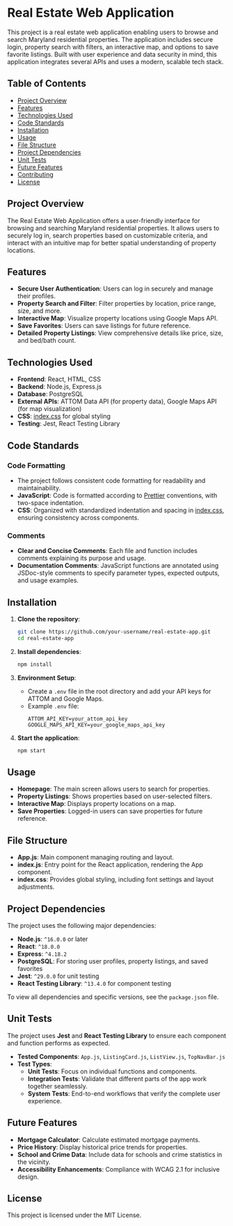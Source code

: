 # Real Estate Web Application

This project is a real estate web application enabling users to browse and search Maryland residential properties. The application includes secure login, property search with filters, an interactive map, and options to save favorite listings. Built with user experience and data security in mind, this application integrates several APIs and uses a modern, scalable tech stack.

## Table of Contents

- [Project Overview](#project-overview)
- [Features](#features)
- [Technologies Used](#technologies-used)
- [Code Standards](#code-standards)
- [Installation](#installation)
- [Usage](#usage)
- [File Structure](#file-structure)
- [Project Dependencies](#project-dependencies)
- [Unit Tests](#unit-tests)
- [Future Features](#future-features)
- [Contributing](#contributing)
- [License](#license)

## Project Overview

The Real Estate Web Application offers a user-friendly interface for browsing and searching Maryland residential properties. It allows users to securely log in, search properties based on customizable criteria, and interact with an intuitive map for better spatial understanding of property locations.

## Features

- **Secure User Authentication**: Users can log in securely and manage their profiles.
- **Property Search and Filter**: Filter properties by location, price range, size, and more.
- **Interactive Map**: Visualize property locations using Google Maps API.
- **Save Favorites**: Users can save listings for future reference.
- **Detailed Property Listings**: View comprehensive details like price, size, and bed/bath count.

## Technologies Used

- **Frontend**: React, HTML, CSS
- **Backend**: Node.js, Express.js
- **Database**: PostgreSQL
- **External APIs**: ATTOM Data API (for property data), Google Maps API (for map visualization)
- **CSS**: [index.css](./index.css) for global styling
- **Testing**: Jest, React Testing Library

## Code Standards

### Code Formatting

- The project follows consistent code formatting for readability and maintainability.
- **JavaScript**: Code is formatted according to [Prettier](https://prettier.io/) conventions, with two-space indentation.
- **CSS**: Organized with standardized indentation and spacing in [index.css](./index.css), ensuring consistency across components.

### Comments

- **Clear and Concise Comments**: Each file and function includes comments explaining its purpose and usage.
- **Documentation Comments**: JavaScript functions are annotated using JSDoc-style comments to specify parameter types, expected outputs, and usage examples.

## Installation

1. **Clone the repository**:
    ```bash
    git clone https://github.com/your-username/real-estate-app.git
    cd real-estate-app
    ```

2. **Install dependencies**:
    ```bash
    npm install
    ```

3. **Environment Setup**:
   - Create a `.env` file in the root directory and add your API keys for ATTOM and Google Maps.
   - Example `.env` file:
     ```plaintext
     ATTOM_API_KEY=your_attom_api_key
     GOOGLE_MAPS_API_KEY=your_google_maps_api_key
     ```

4. **Start the application**:
    ```bash
    npm start
    ```

## Usage

- **Homepage**: The main screen allows users to search for properties.
- **Property Listings**: Shows properties based on user-selected filters.
- **Interactive Map**: Displays property locations on a map.
- **Save Properties**: Logged-in users can save properties for future reference.

## File Structure

- **App.js**: Main component managing routing and layout.
- **index.js**: Entry point for the React application, rendering the App component.
- **index.css**: Provides global styling, including font settings and layout adjustments.

## Project Dependencies

The project uses the following major dependencies:

- **Node.js**: `^16.0.0` or later
- **React**: `^18.0.0`
- **Express**: `^4.18.2`
- **PostgreSQL**: For storing user profiles, property listings, and saved favorites
- **Jest**: `^29.0.0` for unit testing
- **React Testing Library**: `^13.4.0` for component testing

To view all dependencies and specific versions, see the `package.json` file.

## Unit Tests

The project uses **Jest** and **React Testing Library** to ensure each component and function performs as expected.

- **Tested Components**: `App.js`, `ListingCard.js`, `ListView.js`, `TopNavBar.js`
- **Test Types**:
  - **Unit Tests**: Focus on individual functions and components.
  - **Integration Tests**: Validate that different parts of the app work together seamlessly.
  - **System Tests**: End-to-end workflows that verify the complete user experience.

## Future Features
- **Mortgage Calculator**: Calculate estimated mortgage payments.
- **Price History**: Display historical price trends for properties.
- **School and Crime Data**: Include data for schools and crime statistics in the vicinity.
- **Accessibility Enhancements**: Compliance with WCAG 2.1 for inclusive design.

## License

This project is licensed under the MIT License.